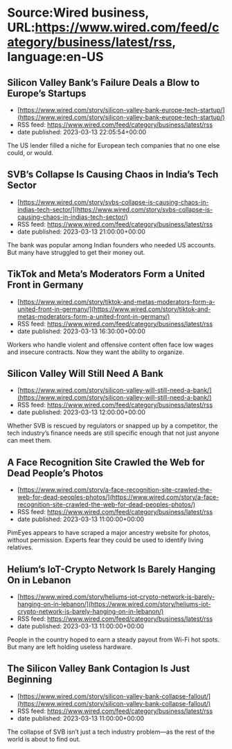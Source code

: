 # Source:Wired business, URL:https://www.wired.com/feed/category/business/latest/rss, language:en-US

## Silicon Valley Bank’s Failure Deals a Blow to Europe’s Startups
 - [https://www.wired.com/story/silicon-valley-bank-europe-tech-startup/](https://www.wired.com/story/silicon-valley-bank-europe-tech-startup/)
 - RSS feed: https://www.wired.com/feed/category/business/latest/rss
 - date published: 2023-03-13 22:05:54+00:00

The US lender filled a niche for European tech companies that no one else could, or would.

## SVB’s Collapse Is Causing Chaos in India’s Tech Sector
 - [https://www.wired.com/story/svbs-collapse-is-causing-chaos-in-indias-tech-sector/](https://www.wired.com/story/svbs-collapse-is-causing-chaos-in-indias-tech-sector/)
 - RSS feed: https://www.wired.com/feed/category/business/latest/rss
 - date published: 2023-03-13 21:00:00+00:00

The bank was popular among Indian founders who needed US accounts. But many have struggled to get their money out.

## TikTok and Meta’s Moderators Form a United Front in Germany
 - [https://www.wired.com/story/tiktok-and-metas-moderators-form-a-united-front-in-germany/](https://www.wired.com/story/tiktok-and-metas-moderators-form-a-united-front-in-germany/)
 - RSS feed: https://www.wired.com/feed/category/business/latest/rss
 - date published: 2023-03-13 16:30:00+00:00

Workers who handle violent and offensive content often face low wages and insecure contracts. Now they want the ability to organize.

## Silicon Valley Will Still Need A Bank
 - [https://www.wired.com/story/silicon-valley-will-still-need-a-bank/](https://www.wired.com/story/silicon-valley-will-still-need-a-bank/)
 - RSS feed: https://www.wired.com/feed/category/business/latest/rss
 - date published: 2023-03-13 12:00:00+00:00

Whether SVB is rescued by regulators or snapped up by a competitor, the tech industry’s finance needs are still specific enough that not just anyone can meet them.

## A Face Recognition Site Crawled the Web for Dead People’s Photos
 - [https://www.wired.com/story/a-face-recognition-site-crawled-the-web-for-dead-peoples-photos/](https://www.wired.com/story/a-face-recognition-site-crawled-the-web-for-dead-peoples-photos/)
 - RSS feed: https://www.wired.com/feed/category/business/latest/rss
 - date published: 2023-03-13 11:00:00+00:00

PimEyes appears to have scraped a major ancestry website for photos, without permission. Experts fear they could be used to identify living relatives.

## Helium’s IoT-Crypto Network Is Barely Hanging On in Lebanon
 - [https://www.wired.com/story/heliums-iot-crypto-network-is-barely-hanging-on-in-lebanon/](https://www.wired.com/story/heliums-iot-crypto-network-is-barely-hanging-on-in-lebanon/)
 - RSS feed: https://www.wired.com/feed/category/business/latest/rss
 - date published: 2023-03-13 11:00:00+00:00

People in the country hoped to earn a steady payout from Wi-Fi hot spots. But many are left holding useless hardware.

## The Silicon Valley Bank Contagion Is Just Beginning
 - [https://www.wired.com/story/silicon-valley-bank-collapse-fallout/](https://www.wired.com/story/silicon-valley-bank-collapse-fallout/)
 - RSS feed: https://www.wired.com/feed/category/business/latest/rss
 - date published: 2023-03-13 11:00:00+00:00

The collapse of SVB isn’t just a tech industry problem—as the rest of the world is about to find out.

